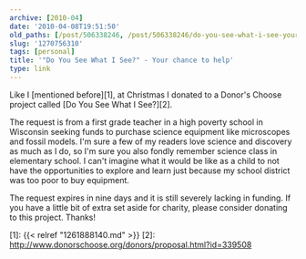 ```yaml
---
archive: [2010-04]
date: '2010-04-08T19:51:50'
old_paths: [/post/506338246, /post/506338246/do-you-see-what-i-see-your-chance-to-help]
slug: '1270756310'
tags: [personal]
title: '"Do You See What I See?" - Your chance to help'
type: link
---
```


Like I [mentioned before][1], at Christmas I donated to a Donor's Choose
project called [Do You See What I See?][2].

The request is from a first grade teacher in a high poverty school in
Wisconsin seeking funds to purchase science equipment like microscopes and
fossil models.  I'm sure a few of my readers love science and discovery as
much as I do, so I'm sure you also fondly remember science class in
elementary school.  I can't imagine what it would be like as a child to
not have the opportunities to explore and learn just because my school
district was too poor to buy equipment.

The request expires in nine days and it is still severely lacking in
funding.  If you have a little bit of extra set aside for charity, please
consider donating to this project.  Thanks!

[1]: {{< relref "1261888140.md" >}}
[2]: http://www.donorschoose.org/donors/proposal.html?id=339508
